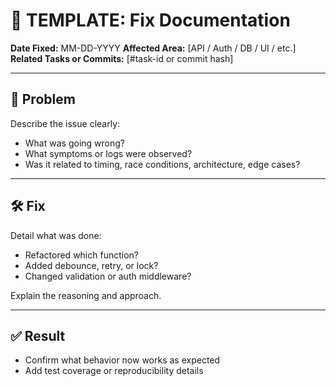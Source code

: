 # 🐞 TEMPLATE: Fix Documentation

**Date Fixed:** MM-DD-YYYY 
**Affected Area:** [API / Auth / DB / UI / etc.]  
**Related Tasks or Commits:** [#task-id or commit hash]

---

## 🧩 Problem
Describe the issue clearly:
- What was going wrong?
- What symptoms or logs were observed?
- Was it related to timing, race conditions, architecture, edge cases?

---

## 🛠️ Fix
Detail what was done:
- Refactored which function?
- Added debounce, retry, or lock?
- Changed validation or auth middleware?

Explain the reasoning and approach.

---

## ✅ Result
- Confirm what behavior now works as expected
- Add test coverage or reproducibility details